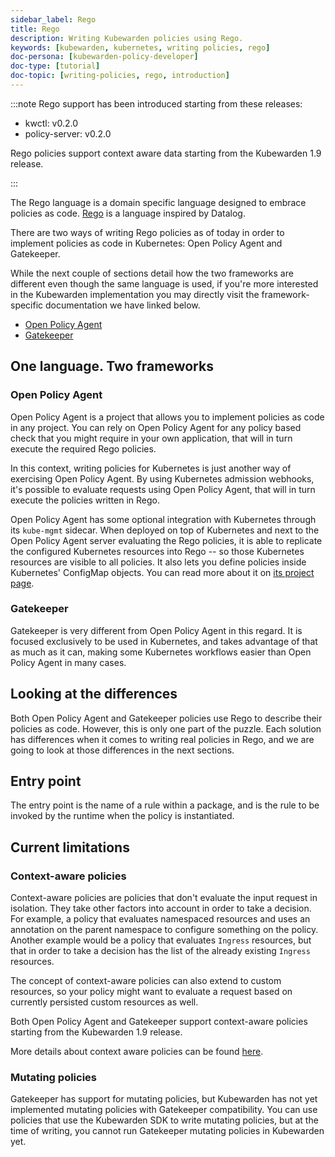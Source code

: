 ```yaml
---
sidebar_label: Rego
title: Rego
description: Writing Kubewarden policies using Rego.
keywords: [kubewarden, kubernetes, writing policies, rego]
doc-persona: [kubewarden-policy-developer]
doc-type: [tutorial]
doc-topic: [writing-policies, rego, introduction]
---
```


:::note
Rego support has been introduced starting from these releases:

- kwctl: v0.2.0
- policy-server: v0.2.0

Rego policies support context aware data starting from the Kubewarden 1.9 release.

:::

The Rego language is a domain specific language designed to embrace
policies as
code. [Rego](https://www.openpolicyagent.org/docs/latest/policy-language/)
is a language inspired by Datalog.

There are two ways of writing Rego policies as of today in order to
implement policies as code in Kubernetes: Open Policy Agent and
Gatekeeper.

While the next couple of sections detail how the two frameworks are different
even though the same language is used, if you're more interested in the Kubewarden
implementation you may directly visit the framework-specific documentation we have linked below.

- [Open Policy Agent](/writing-policies/rego/open-policy-agent/01-intro.md)
- [Gatekeeper](/writing-policies/rego/gatekeeper/01-intro.md)

## One language. Two frameworks

### Open Policy Agent

Open Policy Agent is a project that allows you to implement policies
as code in any project. You can rely on Open Policy Agent for any
policy based check that you might require in your own application,
that will in turn execute the required Rego policies.

In this context, writing policies for Kubernetes is just another way
of exercising Open Policy Agent. By using Kubernetes admission
webhooks, it's possible to evaluate requests using Open Policy Agent,
that will in turn execute the policies written in Rego.

Open Policy Agent has some optional integration with Kubernetes
through its `kube-mgmt` sidecar. When deployed on top of Kubernetes
and next to the Open Policy Agent server evaluating the Rego policies,
it is able to replicate the configured Kubernetes resources into Rego
-- so those Kubernetes resources are visible to all policies. It also
lets you define policies inside Kubernetes' ConfigMap objects. You can
read more about it on [its project
page](https://github.com/open-policy-agent/kube-mgmt).

### Gatekeeper

Gatekeeper is very different from Open Policy Agent in this regard. It
is focused exclusively to be used in Kubernetes, and takes advantage
of that as much as it can, making some Kubernetes workflows easier
than Open Policy Agent in many cases.

## Looking at the differences

Both Open Policy Agent and Gatekeeper policies use Rego to describe
their policies as code. However, this is only one part of the
puzzle. Each solution has differences when it comes to writing real
policies in Rego, and we are going to look at those differences in the
next sections.

## Entry point

The entry point is the name of a rule within a package, and is the
rule to be invoked by the runtime when the policy is instantiated.

## Current limitations

### Context-aware policies

Context-aware policies are policies that don't evaluate the input
request in isolation. They take other factors into account in order to
take a decision. For example, a policy that evaluates namespaced
resources and uses an annotation on the parent namespace to configure
something on the policy. Another example would be a policy that
evaluates `Ingress` resources, but that in order to take a decision
has the list of the already existing `Ingress` resources.

The concept of context-aware policies can also extend to custom
resources, so your policy might want to evaluate a request based on
currently persisted custom resources as well.

Both Open Policy Agent and Gatekeeper support context-aware
policies starting from the Kubewarden 1.9 release.

More details about context aware policies can be found [here](../../writing-policies/spec/05-context-aware-policies.md).

### Mutating policies

Gatekeeper has support for mutating policies, but Kubewarden has not
yet implemented mutating policies with Gatekeeper compatibility. You
can use policies that use the Kubewarden SDK to write mutating
policies, but at the time of writing, you cannot run Gatekeeper
mutating policies in Kubewarden yet.
